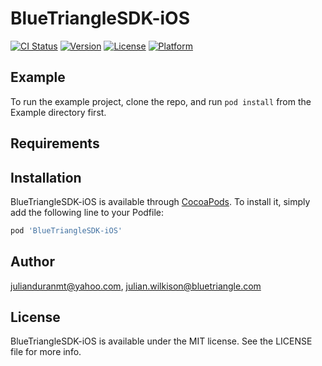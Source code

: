 # BlueTriangleSDK-iOS

[![CI Status](https://img.shields.io/travis/julianduranmt@yahoo.com/BlueTriangleSDK-iOS.svg?style=flat)](https://travis-ci.org/julianduranmt@yahoo.com/BlueTriangleSDK-iOS)
[![Version](https://img.shields.io/cocoapods/v/BlueTriangleSDK-iOS.svg?style=flat)](https://cocoapods.org/pods/BlueTriangleSDK-iOS)
[![License](https://img.shields.io/cocoapods/l/BlueTriangleSDK-iOS.svg?style=flat)](https://cocoapods.org/pods/BlueTriangleSDK-iOS)
[![Platform](https://img.shields.io/cocoapods/p/BlueTriangleSDK-iOS.svg?style=flat)](https://cocoapods.org/pods/BlueTriangleSDK-iOS)

## Example

To run the example project, clone the repo, and run `pod install` from the Example directory first.

## Requirements

## Installation

BlueTriangleSDK-iOS is available through [CocoaPods](https://cocoapods.org). To install
it, simply add the following line to your Podfile:

```ruby
pod 'BlueTriangleSDK-iOS'
```

## Author

julianduranmt@yahoo.com, julian.wilkison@bluetriangle.com

## License

BlueTriangleSDK-iOS is available under the MIT license. See the LICENSE file for more info.
